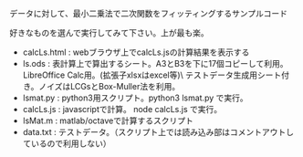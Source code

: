データに対して、最小二乗法で二次関数をフィッティングするサンプルコード


好きなものを選んで実行してみて下さい。上が最も楽。

- calcLs.html : webブラウザ上でcalcLs.jsの計算結果を表示する
- ls.ods : 表計算上で算出するシート。A3とB3を下に17個コピーして利用。LibreOffice Calc用。(拡張子xlsxはexcel等)\\
 テストデータ生成用シート付き。ノイズはLCGsとBox-Muller法を利用。
- lsmat.py : python3用スクリプト。python3 lsmat.py で実行。
- calcLs.js : javascriptで計算。 node calcLs.js で実行。
- lsMat.m : matlab/octaveで計算するスクリプト
- data.txt : テストデータ。（スクリプト上では読み込み部はコメントアウトしているので利用しない）

